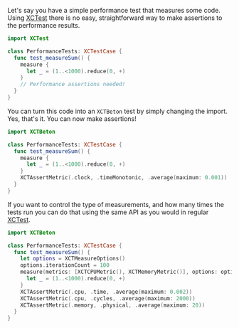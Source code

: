 Let's say you have a simple performance test that measures some code.
Using [XCTest](https://developer.apple.com/documentation/xctest/xctestcase/3194265-measure) there is no easy,
straightforward way to make assertions to the performance results.

```swift
import XCTest

class PerformanceTests: XCTestCase {
  func test_measureSum() {
    measure {
      let _ = (1..<1000).reduce(0, +)
    }
    // Performance assertions needed!
  }
}
```

You can turn this code into an `XCTBeton` test by simply changing the import. Yes, that's it. You can now make
assertions!

```swift
import XCTBeton

class PerformanceTests: XCTestCase {
  func test_measureSum() {
    measure {
      let _ = (1..<1000).reduce(0, +)
    }
    XCTAssertMetric(.clock, .timeMonotonic, .average(maximum: 0.001))
  }
}
```

If you want to control the type of measurements, and how many times the tests run you can do that using the same API as
you would in regular [XCTest](https://developer.apple.com/documentation/xctest/xctestcase/3194265-measure).

```swift
import XCTBeton

class PerformanceTests: XCTestCase {
  func test_measureSum() {
    let options = XCTMeasureOptions()
    options.iterationCount = 100
    measure(metrics: [XCTCPUMetric(), XCTMemoryMetric()], options: options) {
      let _ = (1..<1000).reduce(0, +)
    }
    XCTAssertMetric(.cpu, .time, .average(maximum: 0.002))
    XCTAssertMetric(.cpu, .cycles, .average(maximum: 2000))
    XCTAssertMetric(.memory, .physical, .average(maximum: 20))
  }
}
```
